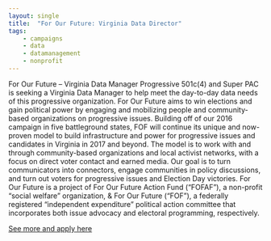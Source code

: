 ```yaml
---
layout: single
title:  "For Our Future: Virginia Data Director"
tags: 
    - campaigns
    - data
    - datamanagement
    - nonprofit
---
```


For Our Future – Virginia Data Manager
Progressive 501c(4) and Super PAC is seeking a Virginia Data Manager to help meet the day-to-day data needs of this progressive organization.
For Our Future aims to win elections and gain political power by engaging and mobilizing people and community-based organizations on progressive issues. Building off of our 2016 campaign in five
battleground states, FOF will continue its unique and now-proven model to build infrastructure and power for progressive issues and candidates in Virginia in 2017 and beyond. The model is to work with
and through community-based organizations and local activist networks, with a focus on direct voter contact and earned media. Our goal is to turn communicators into connectors, engage communities in
policy discussions, and turn out voters for progressive issues and Election Day victories.
For Our Future is a project of For Our Future Action Fund (“FOFAF”), a non-profit “social welfare”
organization, & For Our Future (“FOF”), a federally registered “independent expenditure” political action
committee that incorporates both issue advocacy and electoral programming, respectively.

[See more and apply here](https://drive.google.com/file/d/0B9_aAEjlRGgQZW9TbUVkUXRtWW02alVrOFVQTjd5M2hQeU1v/view?usp=sharing)
